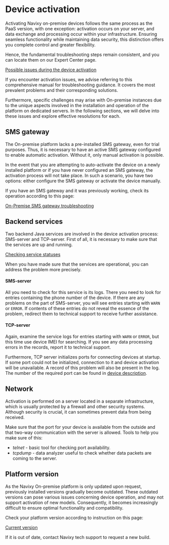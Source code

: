 # Device activation

Activating Navixy on-premise devices follows the same process as the PaaS version, with one exception: activation occurs on your server, and data exchange and processing occur within your infrastructure. Ensuring seamless functionality while maintaining data security, this distinction offers you complete control and greater flexibility.

Hence, the fundamental troubleshooting steps remain consistent, and you can locate them on our Expert Center page.

[Possible issues during the device activation](https://app.gitbook.com/s/SolJ5ajewULXQUKW4Wik/faq-and-troubleshooting/gps-devices/add-and-manage-devices/troubleshoot-device-activation)

If you encounter activation issues, we advise referring to this comprehensive manual for troubleshooting guidance. It covers the most prevalent problems and their corresponding solutions.

Furthermore, specific challenges may arise with On-premise instances due to the unique aspects involved in the installation and operation of the platform on dedicated servers. In the following sections, we will delve into these issues and explore effective resolutions for each.

## SMS gateway

The On-premise platform lacks a pre-installed SMS gateway, even for trial purposes. Thus, it is necessary to have an active SMS gateway configured to enable automatic activation. Without it, only manual activation is possible.

In the event that you are attempting to auto-activate the device on a newly installed platform or if you have never configured an SMS gateway, the activation process will not take place. In such a scenario, you have two options: either configure the SMS gateway or activate the device manually.

If you have an SMS gateway and it was previously working, check its operation according to this page:

[On-Premise SMS gateway troubleshooting](on-premise-sms-gateway-troubleshooting.md)

## Backend services

Two backend Java services are involved in the device activation process: SMS-server and TCP-server. First of all, it is necessary to make sure that the services are up and running.

[Checking service statuses](checking-service-statuses.md)

When you have made sure that the services are operational, you can address the problem more precisely.

#### SMS-server

All you need to check for this service is its logs. There you need to look for entries containing the phone number of the device. If there are any problems on the part of SMS-server, you will see entries starting with `WARN` or `ERROR`. If contents of these entries do not reveal the essence of the problem, redirect them to technical support to receive further assistance.

#### TCP-server

Again, examine the service logs for entries starting with `WARN` or `ERROR`, but this time use device IMEI for searching. If you see any data processing errors in the records, report it to technical support.

Furthermore, TCP server initializes ports for connecting devices at startup. If some port could not be initialized, connection to it and device activation will be unavailable. A record of this problem will also be present in the log. The number of the required port can be found in [device description](https://www.navixy.com/devices/).

## Network

Activation is performed on a server located in a separate infrastructure, which is usually protected by a firewall and other security systems. Although security is crucial, it can sometimes prevent data from being received.

Make sure that the port for your device is available from the outside and that two-way communication with the server is allowed. Tools to help you make sure of this:

* _telnet_ - basic tool for checking port availability.
* _tcpdump_ - data analyzer useful to check whether data packets are coming to the server.

## Platform version

As the Navixy On-premise platform is only updated upon request, previously installed versions gradually become outdated. These outdated versions can pose various issues concerning device operation, and may not support activation of new models. Consequently, it becomes increasingly difficult to ensure optimal functionality and compatibility.

Check your platform version according to instruction on this page:

[Current version](../../qa/software-updates/current-version.md)

If it is out of date, contact Navixy tech support to request a new build.
